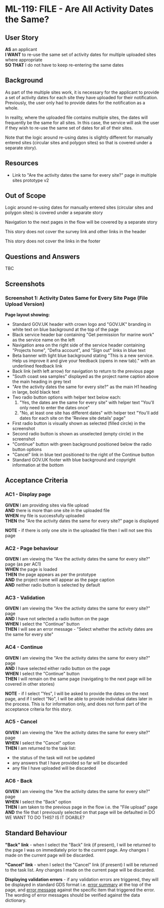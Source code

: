 # ML-119: FILE - Are All Activity Dates the Same?

## User Story

**AS** an applicant  
**I WANT** to re-use the same set of activity dates for multiple uploaded sites where appropriate  
**SO THAT** I do not have to keep re-entering the same dates

## Background

As part of the multiple sites work, it is necessary for the applicant to provide a set of activity dates for each site they have uploaded for their notification. Previously, the user only had to provide dates for the notification as a whole.

In reality, where the uploaded file contains multiple sites, the dates will frequently be the same for all sites. In this case, the service will ask the user if they wish to re-use the same set of dates for all of their sites.

Note that the logic around re-using dates is slightly different for manually entered sites (circular sites and polygon sites) so that is covered under a separate story).

## Resources

- Link to "Are the activity dates the same for every site?" page in multiple sites prototype v2

## Out of Scope

Logic around re-using dates for manually entered sites (circular sites and polygon sites) is covered under a separate story

Navigation to the next pages in the flow will be covered by a separate story

This story does not cover the survey link and other links in the header

This story does not cover the links in the footer

## Questions and Answers

TBC

## Screenshots

### Screenshot 1: Activity Dates Same for Every Site Page (File Upload Version)

**Page layout showing:**

- Standard GOV.UK header with crown logo and "GOV.UK" branding in white text on blue background at the top of the page
- Black service header bar containing "Get permission for marine work" as the service name on the left
- Navigation area on the right side of the service header containing "Projects home", "Defra account", and "Sign out" links in blue text
- Beta banner with light blue background stating "This is a new service. Help us improve it and give your feedback (opens in new tab)." with an underlined feedback link
- Back link (with left arrow) for navigation to return to the previous page
- "South coast sea samples" displayed as the project name caption above the main heading in grey text
- "Are the activity dates the same for every site?" as the main H1 heading in large, bold black text
- Two radio button options with helper text below each:
  1. "Yes, the dates are the same for every site" with helper text "You'll only need to enter the dates once"
  2. "No, at least one site has different dates" with helper text "You'll add dates for each site on the 'Review site details' page"
- First radio button is visually shown as selected (filled circle) in the screenshot
- Second radio button is shown as unselected (empty circle) in the screenshot
- "Continue" button with green background positioned below the radio button options
- "Cancel" link in blue text positioned to the right of the Continue button
- Standard GOV.UK footer with blue background and copyright information at the bottom

## Acceptance Criteria

### AC1 - Display page

**GIVEN** I am providing sites via file upload  
**AND** there is more than one site in the uploaded file  
**WHEN** my file is successfully uploaded  
**THEN** the "Are the activity dates the same for every site?" page is displayed

**NOTE** - if there is only one site in the uploaded file then I will not see this page

### AC2 - Page behaviour

**GIVEN** I am viewing the "Are the activity dates the same for every site?" page (as per AC1)  
**WHEN** the page is loaded  
**THEN** the page appears as per the prototype  
**AND** the project name will appear as the page caption  
**AND** neither radio button is selected by default

### AC3 - Validation

**GIVEN** I am viewing the "Are the activity dates the same for every site?" page  
**AND** I have not selected a radio button on the page  
**WHEN** I select the "Continue" button  
**THEN** I will see an error message - "Select whether the activity dates are the same for every site"

### AC4 - Continue

**GIVEN** I am viewing the "Are the activity dates the same for every site?" page  
**AND** I have selected either radio button on the page  
**WHEN** I select the "Continue" button  
**THEN** I will remain on the same page (navigating to the next page will be covered in other stories)

**NOTE** - if I select "Yes", I will be asked to provide the dates on the next page, and if I select "No", I will be able to provide individual dates later in the process. This is for information only, and does not form part of the acceptance criteria for this story.

### AC5 - Cancel

**GIVEN** I am viewing the "Are the activity dates the same for every site?" page  
**WHEN** I select the "Cancel" option  
**THEN** I am returned to the task list:

- the status of the task will not be updated
- any answers that I have provided so far will be discarded
- any file I have uploaded will be discarded

### AC6 - Back

**GIVEN** I am viewing the "Are the activity dates the same for every site?" page  
**WHEN** I select the "Back" option  
**THEN** I am taken to the previous page in the flow i.e. the "File upload" page  
**AND** the file that I previously selected on that page will be defaulted in DO WE WANT TO DO THIS? IS IT DOABLE?

## Standard Behaviour

**"Back" link** - when I select the "Back" link (if present), I will be returned to the page I was on immediately prior to the current page. Any changes I made on the current page will be discarded.

**"Cancel" link** - when I select the "Cancel" link (if present) I will be returned to the task list. Any changes I made on the current page will be discarded.

**Displaying validation errors** - if any validation errors are triggered, they will be displayed in standard GDS format i.e. [error summary](https://design-system.service.gov.uk/components/error-summary/) at the top of the page, and [error message](https://design-system.service.gov.uk/components/error-message/) against the specific item that triggered the error. The wording of error messages should be verified against the data dictionary.
